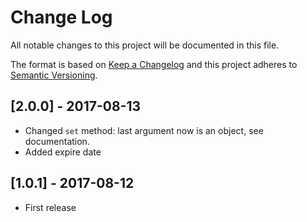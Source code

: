 # Change Log
All notable changes to this project will be documented in this file.

The format is based on [Keep a Changelog](http://keepachangelog.com/)
and this project adheres to [Semantic Versioning](http://semver.org/).

## [2.0.0] - 2017-08-13
- Changed `set` method: last argument now is an object, see documentation.
- Added expire date

## [1.0.1] - 2017-08-12
- First release